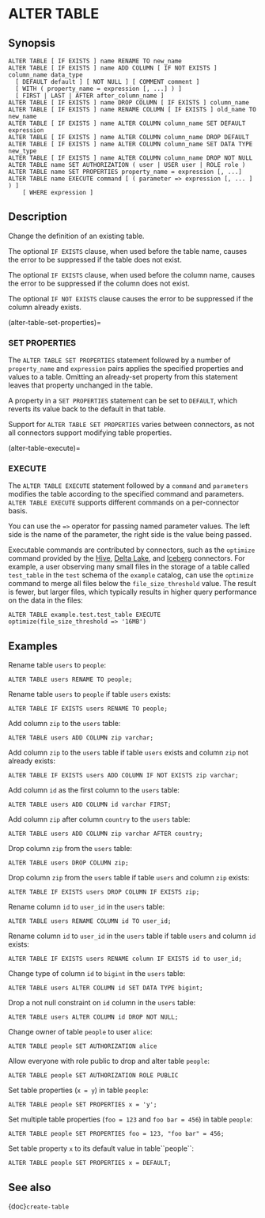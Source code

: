 # ALTER TABLE

## Synopsis

```text
ALTER TABLE [ IF EXISTS ] name RENAME TO new_name
ALTER TABLE [ IF EXISTS ] name ADD COLUMN [ IF NOT EXISTS ] column_name data_type
  [ DEFAULT default ] [ NOT NULL ] [ COMMENT comment ]
  [ WITH ( property_name = expression [, ...] ) ]
  [ FIRST | LAST | AFTER after_column_name ]
ALTER TABLE [ IF EXISTS ] name DROP COLUMN [ IF EXISTS ] column_name
ALTER TABLE [ IF EXISTS ] name RENAME COLUMN [ IF EXISTS ] old_name TO new_name
ALTER TABLE [ IF EXISTS ] name ALTER COLUMN column_name SET DEFAULT expression
ALTER TABLE [ IF EXISTS ] name ALTER COLUMN column_name DROP DEFAULT
ALTER TABLE [ IF EXISTS ] name ALTER COLUMN column_name SET DATA TYPE new_type
ALTER TABLE [ IF EXISTS ] name ALTER COLUMN column_name DROP NOT NULL
ALTER TABLE name SET AUTHORIZATION ( user | USER user | ROLE role )
ALTER TABLE name SET PROPERTIES property_name = expression [, ...]
ALTER TABLE name EXECUTE command [ ( parameter => expression [, ... ] ) ]
    [ WHERE expression ]
```

## Description

Change the definition of an existing table.

The optional `IF EXISTS` clause, when used before the table name, causes the
error to be suppressed if the table does not exist.

The optional `IF EXISTS` clause, when used before the column name, causes the
error to be suppressed if the column does not exist.

The optional `IF NOT EXISTS` clause causes the error to be suppressed if the
column already exists.

(alter-table-set-properties)=
### SET PROPERTIES

The `ALTER TABLE SET PROPERTIES`  statement followed by a number of
`property_name` and `expression` pairs applies the specified properties and
values to a table. Omitting an already-set property from this statement leaves
that property unchanged in the table.

A property in a `SET PROPERTIES` statement can be set to `DEFAULT`, which
reverts its value back to the default in that table.

Support for `ALTER TABLE SET PROPERTIES` varies between
connectors, as not all connectors support modifying table properties.

(alter-table-execute)=
### EXECUTE

The `ALTER TABLE EXECUTE` statement followed by a `command` and
`parameters` modifies the table according to the specified command and
parameters. `ALTER TABLE EXECUTE` supports different commands on a
per-connector basis.

You can use the `=>` operator for passing named parameter values. The left side
is the name of the parameter, the right side is the value being passed.

Executable commands are contributed by connectors, such as the `optimize`
command provided by the [Hive](hive-alter-table-execute), [Delta
Lake](delta-lake-alter-table-execute), and
[Iceberg](iceberg-alter-table-execute) connectors. For example, a user observing
many small files in the storage of a table called `test_table` in the `test`
schema of the `example` catalog, can use the `optimize` command to merge all
files below the `file_size_threshold` value. The result is fewer, but larger
files, which typically results in higher query performance on the data in the
files:

```
ALTER TABLE example.test.test_table EXECUTE optimize(file_size_threshold => '16MB')
```

## Examples

Rename table `users` to `people`:

```
ALTER TABLE users RENAME TO people;
```

Rename table `users` to `people` if table `users` exists:

```
ALTER TABLE IF EXISTS users RENAME TO people;
```

Add column `zip` to the `users` table:

```
ALTER TABLE users ADD COLUMN zip varchar;
```

Add column `zip` to the `users` table if table `users` exists and column `zip`
not already exists:

```
ALTER TABLE IF EXISTS users ADD COLUMN IF NOT EXISTS zip varchar;
```

Add column `id` as the first column to the `users` table:

```
ALTER TABLE users ADD COLUMN id varchar FIRST;
```

Add column `zip` after column `country` to the `users` table:

```
ALTER TABLE users ADD COLUMN zip varchar AFTER country;
```

Drop column `zip` from the `users` table:

```
ALTER TABLE users DROP COLUMN zip;
```

Drop column `zip` from the `users` table if table `users` and column `zip`
exists:

```
ALTER TABLE IF EXISTS users DROP COLUMN IF EXISTS zip;
```

Rename column `id` to `user_id` in the `users` table:

```
ALTER TABLE users RENAME COLUMN id TO user_id;
```

Rename column `id` to `user_id` in the `users` table if table `users` and column
`id` exists:

```
ALTER TABLE IF EXISTS users RENAME column IF EXISTS id to user_id;
```

Change type of column `id` to `bigint` in the `users` table:

```
ALTER TABLE users ALTER COLUMN id SET DATA TYPE bigint;
```

Drop a not null constraint on `id` column in the `users` table:

```
ALTER TABLE users ALTER COLUMN id DROP NOT NULL;
```

Change owner of table `people` to user `alice`:

```
ALTER TABLE people SET AUTHORIZATION alice
```

Allow everyone with role public to drop and alter table `people`:

```
ALTER TABLE people SET AUTHORIZATION ROLE PUBLIC
```

Set table properties (`x = y`) in table `people`:

```
ALTER TABLE people SET PROPERTIES x = 'y';
```

Set multiple table properties (`foo = 123` and `foo bar = 456`) in
table `people`:

```
ALTER TABLE people SET PROPERTIES foo = 123, "foo bar" = 456;
```

Set table property `x` to its default value in table\`\`people\`\`:

```
ALTER TABLE people SET PROPERTIES x = DEFAULT;
```


## See also

{doc}`create-table`
